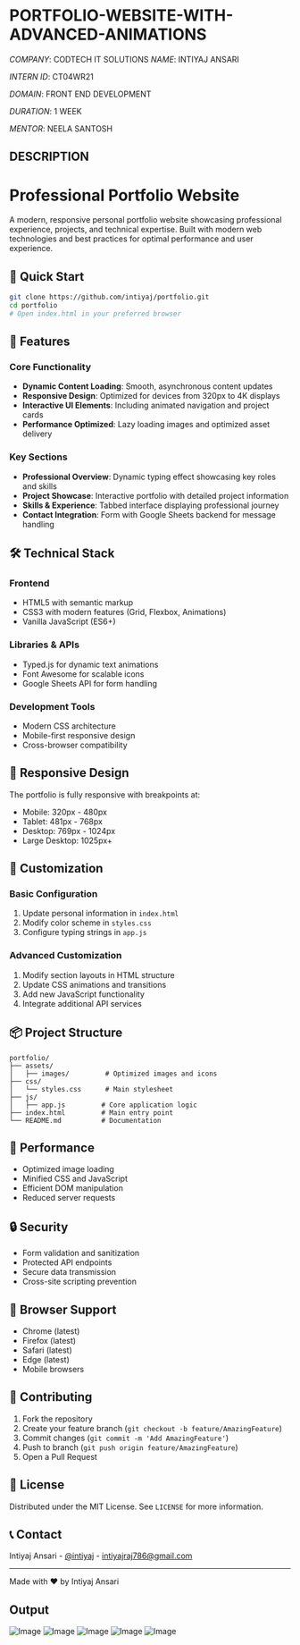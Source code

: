# PORTFOLIO-WEBSITE-WITH-ADVANCED-ANIMATIONS

*COMPANY*: CODTECH IT SOLUTIONS
*NAME*: INTIYAJ ANSARI 

*INTERN ID*: CT04WR21

*DOMAIN*: FRONT END DEVELOPMENT

*DURATION*: 1 WEEK

*MENTOR*: NEELA SANTOSH

## DESCRIPTION

# Professional Portfolio Website

A modern, responsive personal portfolio website showcasing professional experience, projects, and technical expertise. Built with modern web technologies and best practices for optimal performance and user experience.

## 🚀 Quick Start

```bash
git clone https://github.com/intiyaj/portfolio.git
cd portfolio
# Open index.html in your preferred browser
```

## 🎯 Features

### Core Functionality
- **Dynamic Content Loading**: Smooth, asynchronous content updates
- **Responsive Design**: Optimized for devices from 320px to 4K displays
- **Interactive UI Elements**: Including animated navigation and project cards
- **Performance Optimized**: Lazy loading images and optimized asset delivery

### Key Sections
- **Professional Overview**: Dynamic typing effect showcasing key roles and skills
- **Project Showcase**: Interactive portfolio with detailed project information
- **Skills & Experience**: Tabbed interface displaying professional journey
- **Contact Integration**: Form with Google Sheets backend for message handling

## 🛠 Technical Stack

### Frontend
- HTML5 with semantic markup
- CSS3 with modern features (Grid, Flexbox, Animations)
- Vanilla JavaScript (ES6+)

### Libraries & APIs
- Typed.js for dynamic text animations
- Font Awesome for scalable icons
- Google Sheets API for form handling

### Development Tools
- Modern CSS architecture
- Mobile-first responsive design
- Cross-browser compatibility

## 📱 Responsive Design

The portfolio is fully responsive with breakpoints at:
- Mobile: 320px - 480px
- Tablet: 481px - 768px
- Desktop: 769px - 1024px
- Large Desktop: 1025px+

## 🔧 Customization

### Basic Configuration
1. Update personal information in `index.html`
2. Modify color scheme in `styles.css`
3. Configure typing strings in `app.js`

### Advanced Customization
1. Modify section layouts in HTML structure
2. Update CSS animations and transitions
3. Add new JavaScript functionality
4. Integrate additional API services

## 📦 Project Structure

```
portfolio/
├── assets/
│   ├── images/         # Optimized images and icons
├── css/
│   └── styles.css      # Main stylesheet
├── js/
│   ├── app.js         # Core application logic
├── index.html         # Main entry point
└── README.md          # Documentation
```

## 🚀 Performance

- Optimized image loading
- Minified CSS and JavaScript
- Efficient DOM manipulation
- Reduced server requests

## 🔒 Security

- Form validation and sanitization
- Protected API endpoints
- Secure data transmission
- Cross-site scripting prevention

## 📱 Browser Support

- Chrome (latest)
- Firefox (latest)
- Safari (latest)
- Edge (latest)
- Mobile browsers

## 🤝 Contributing

1. Fork the repository
2. Create your feature branch (`git checkout -b feature/AmazingFeature`)
3. Commit changes (`git commit -m 'Add AmazingFeature'`)
4. Push to branch (`git push origin feature/AmazingFeature`)
5. Open a Pull Request

## 📄 License

Distributed under the MIT License. See `LICENSE` for more information.

## 📞 Contact

Intiyaj Ansari - [@intiyaj](www.linkedin.com/in/intiyaj-ansari) - intiyajraj786@gmail.com


---
Made with ❤️ by Intiyaj Ansari

## Output
![Image](https://github.com/user-attachments/assets/0a0d01fb-59c9-491b-a593-42667c629a2b)
![Image](https://github.com/user-attachments/assets/f911030b-2f92-4727-84d5-9e55dcb537b5)
![Image](https://github.com/user-attachments/assets/81063376-fd57-4001-9113-f8879301bfff)
![Image](https://github.com/user-attachments/assets/0376b530-991a-4786-9430-9cbcb3b24dbc)
![Image](https://github.com/user-attachments/assets/1ead10da-ab3d-45b9-9d1e-ea88b5168e3e)
